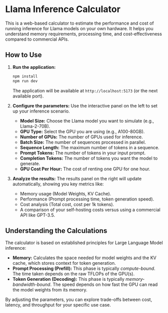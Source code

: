 # Llama Inference Calculator

This is a web-based calculator to estimate the performance and cost of running inference for Llama models on your own hardware. It helps you understand memory requirements, processing time, and cost-effectiveness compared to commercial APIs.

## How to Use

1.  **Run the application:**
    ```bash
    npm install
    npm run dev
    ```
    The application will be available at `http://localhost:5173` (or the next available port).

2.  **Configure the parameters:**
    Use the interactive panel on the left to set up your inference scenario.

    *   **Model Size:** Choose the Llama model you want to simulate (e.g., Llama-2-70B).
    *   **GPU Type:** Select the GPU you are using (e.g., A100-80GB).
    *   **Number of GPUs:** The number of GPUs used for inference.
    *   **Batch Size:** The number of sequences processed in parallel.
    *   **Sequence Length:** The maximum number of tokens in a sequence.
    *   **Prompt Tokens:** The number of tokens in your input prompt.
    *   **Completion Tokens:** The number of tokens you want the model to generate.
    *   **GPU Cost Per Hour:** The cost of renting one GPU for one hour.

3.  **Analyze the results:**
    The results panel on the right will update automatically, showing you key metrics like:
    *   Memory usage (Model Weights, KV Cache).
    *   Performance (Prompt processing time, token generation speed).
    *   Cost analysis (Total cost, cost per 1k tokens).
    *   A comparison of your self-hosting costs versus using a commercial API like GPT-3.5.

## Understanding the Calculations

The calculator is based on established principles for Large Language Model inference:

*   **Memory:** Calculates the space needed for model weights and the KV cache, which stores context for token generation.
*   **Prompt Processing (Prefill):** This phase is typically *compute-bound*. The time taken depends on the raw TFLOPs of the GPU(s).
*   **Token Generation (Decoding):** This phase is typically *memory-bandwidth-bound*. The speed depends on how fast the GPU can read the model weights from its memory.

By adjusting the parameters, you can explore trade-offs between cost, latency, and throughput for your specific use case.
